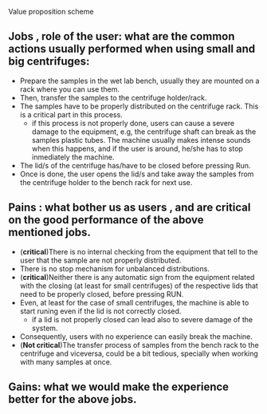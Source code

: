 Value proposition scheme

## Jobs ,  role of the user: what are the common actions usually performed when using small and big centrifuges:

- Prepare the samples in the wet lab bench, usually they are mounted on a rack where you can use them.
- Then, transfer the samples to the centrifuge holder/rack.
- The samples have to be properly distributed on the centrifuge rack. This is a critical part in this process.
  - if this process is not properly done, users can cause a severe damage to the equipment, e.g, the centrifuge shaft can break as the samples plastic tubes. The machine usually makes intense sounds when this happens, and if the user is around, he/she has to stop inmediately the machine.
- The lid/s of the centrifuge has/have to be closed before pressing Run.
- Once is done, the user opens the lid/s and take away the samples from the centrifuge holder to the bench rack for next use.

## Pains : what bother us as users , and are critical on the good performance of the above mentioned jobs.
- (**critical**)There is no internal checking from the equipment that tell to the user that the sample are not properly distributed.
- There is no stop mechanism for unbalanced distributions.
- (**critical**)Neither there is any automatic sign from the equipment related with the  closing (at least for small centrifuges) of the respective lids that need to be properly closed, before pressing RUN.
- Even, at least for the case of small centrifuges, the machine is able to start runing even if the lid is not correctly closed.
  - if a lid is not properly closed can lead also to severe damage of the system.
- Consequently, users with no experience can easily break the machine.
- (**Not critical**)The transfer process of samples from the bench rack to the centrifuge and viceversa, could be a bit tedious, specially when working with many samples at once.

## Gains: what we would make the experience better for the above jobs.
